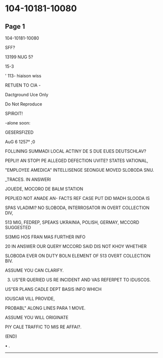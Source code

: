 # 104-10181-10080

## Page 1

104-10181-10080

SFF?

13199 NUG 5?

15-3

' 113- hiaison wiss

RETUEN TO CIA -

Dactground Uce Only

Do Not Reproduce

SPIROIT!

-alone soon:

GESERSFIZED

AuG 6 1257° ;0

FOLLINING SUMMADI LOCAL ACTINY DE S DUE EUES DEUTSCHLAV?

PEPLI!! AN STOP! PE ALLEGED DEFECTION UVITE? STATES VATIONAL,

"EMPLOYEE AMEDICA" INTELLISENGE SEONGUE MOVED SLOBODA SNU.

_TRACES. IN ANSWERI

JOUEDE, MOCORO DE BALM STATION

PEPLIED NOT ANADE AN- FACTS REF CASE PUT DID MADH SLOODA IS

SPAS VLADIMI? NO SLOBODA, INTERROSATOR IN OVERT COLLECTION DIV,

513 MIG, FEDREP, SPEAKS UKRAINIA, POLISH, GERMAY, MCCORD SUGGESTED

SI3MIG HOS FRAN MAS FURTHER INFO

20 IN ANSWER OUR QUERY MCCORD SAID DIS NOT KHOY WHETHER

SLOBODA EVER ON DUTY BOLN ELEMENT OF 513 OVERT COLLECTION BIV.

ASSUME YOU CAN CLARIFY.

3. US"ER QUERIED US RE INCIDENT AND VAS REFERPET TO IDUSCOS.

US"ER PLANS CADLE DEPT BASIS INFO WHICH

IOUSCAR VILL PROVIDE,

PROBABL" ALONG LINES PARA 1 MOVE.

ASSUME YOU WILL ORIGINATE

PIY CALE TRAFFIC TO MIS RE AFFAI?.

(END)

• .

---

